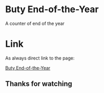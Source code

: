 # Buty End-of-the-Year

A counter of end of the year

# Link

As always direct link to the page:

[Buty End-of-the-Year](https://buty06.github.io/End-of-the-Year/)

## Thanks for watching